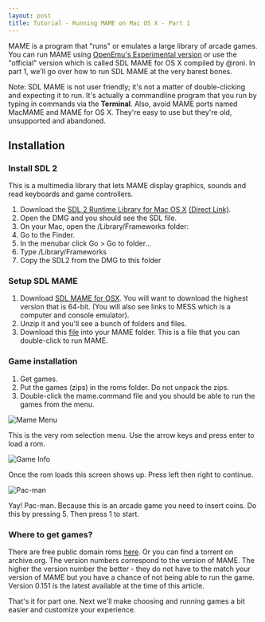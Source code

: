 ```yaml
---
layout: post
title: Tutorial - Running MAME on Mac OS X - Part 1
---
```


MAME is a program that "runs" or emulates a large library of arcade games. You can run MAME using [OpenEmu's Experimental version][openemu] or use the "official" version which is called SDL MAME for OS X compiled by @roni. In part 1, we'll go over how to run SDL MAME at the very barest bones.

Note: SDL MAME is not user friendly; it's not a matter of double-clicking and expecting it to run. It's actually a commandline program that you run by typing in commands via the **Terminal**. Also, avoid MAME ports named MacMAME and MAME for OS X. They're easy to use but they're old, unsupported and abandoned.

## Installation

### Install SDL 2

This is a multimedia library that lets MAME display graphics, sounds and read keyboards and game controllers.

1. Download the [SDL 2 Runtime Library for Mac OS X][sdl2] [(Direct Link)][sdl2direct].
2. Open the DMG and you should see the SDL file.
3. On your Mac, open the /Library/Frameworks folder:
  1. Go to the Finder.
  2. In the menubar click Go > Go to folder...
  3. Type /Library/Frameworks
  4. Copy the SDL2 from the DMG to this folder

### Setup SDL MAME

1. Download [SDL MAME for OSX][sdlmame]. You will want to download the highest version that is 64-bit. (You will also see links to MESS which is a computer and console emulator).
2. Unzip it and you'll see a bunch of folders and files.
3. Download this [file][dotcommand] into your MAME folder. This is a file that you can double-click to run MAME.

### Game installation

1. Get games.
2. Put the games (zips) in the roms folder. Do not unpack the zips.
3. Double-click the mame.command file and you should be able to run the games from the menu.

![Mame Menu](http://i.imgur.com/aYGcg5D.png)

This is the very rom selection menu. Use the arrow keys and press enter to load a rom.

![Game Info](http://i.imgur.com/AMEyCLY.png)

Once the rom loads this screen shows up. Press left then right to continue.

![Pac-man](http://i.imgur.com/RBnIMnL.png)

Yay! Pac-man. Because this is an arcade game you need to insert coins. Do this by pressing 5. Then press 1 to start.

### Where to get games?

There are free public domain roms [here][pdroms]. Or you can find a torrent on archive.org. The version numbers correspond to the version of MAME. The higher the version number the better - they do not have to the match your version of MAME but you have a chance of not being able to run the game. Version 0.151 is the latest available at the time of this article.

That's it for part one. Next we'll make choosing and running games a bit easier and customize your experience.

[sdl2]: http://www.libsdl.org/download-2.0.php
[sdl2direct]: http://www.libsdl.org/release/SDL2-2.0.3.dmg
[sdlmame]: http://sdlmame.lngn.net/
[pdroms]: http://mamedev.org/roms/
[openemu]: http://openemu.org
[dotcommand]: http://bamf2048.github.io/downloads/mame.command
